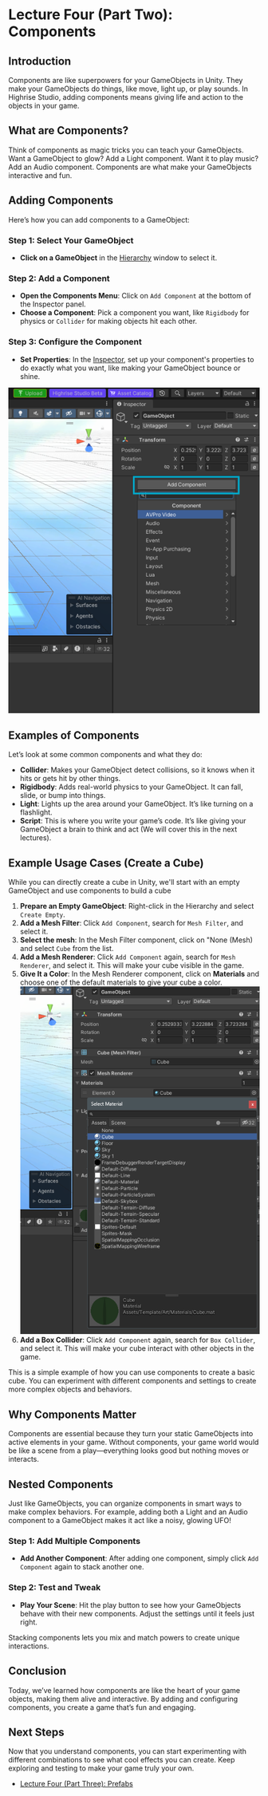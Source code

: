 # Lecture Four (Part Two): Components

## Introduction

Components are like superpowers for your GameObjects in Unity. They make your GameObjects do things, like move, light up, or play sounds. In Highrise Studio, adding components means giving life and action to the objects in your game.

## What are Components?

Think of components as magic tricks you can teach your GameObjects. Want a GameObject to glow? Add a Light component. Want it to play music? Add an Audio component. Components are what make your GameObjects interactive and fun.

## Adding Components

Here’s how you can add components to a GameObject:

### Step 1: Select Your GameObject
- **Click on a GameObject** in the [Hierarchy](https://create.highrise.game/learn/studio/basics/beginner-guide/lecture-four-part-two#hierarchy) window to select it.

### Step 2: Add a Component
- **Open the Components Menu**: Click on `Add Component` at the bottom of the Inspector panel.
- **Choose a Component**: Pick a component you want, like `Rigidbody` for physics or `Collider` for making objects hit each other.

### Step 3: Configure the Component
- **Set Properties**: In the [Inspector]((https://create.highrise.game/learn/studio/basics/beginner-guide/lecture-four-part-two#inspector)), set up your component's properties to do exactly what you want, like making your GameObject bounce or shine.

![Add Component](/assets/learn/guides/studio/Lectures/gameobject-components.png)

## Examples of Components

Let’s look at some common components and what they do:

- **Collider**: Makes your GameObject detect collisions, so it knows when it hits or gets hit by other things.
- **Rigidbody**: Adds real-world physics to your GameObject. It can fall, slide, or bump into things.
- **Light**: Lights up the area around your GameObject. It’s like turning on a flashlight.
- **Script**: This is where you write your game’s code. It’s like giving your GameObject a brain to think and act (We will cover this in the next lectures).

## Example Usage Cases (Create a Cube)

<Note type="warning">
While you can directly create a cube in Unity, we'll start with an empty GameObject and use components to build a cube
</Note>

1. **Prepare an Empty GameObject**: Right-click in the Hierarchy and select `Create Empty`.
2. **Add a Mesh Filter**: Click `Add Component`, search for `Mesh Filter`, and select it.
3. **Select the mesh**: In the Mesh Filter component, click on "None (Mesh) and select `Cube` from the list.
4. **Add a Mesh Renderer**: Click `Add Component` again, search for `Mesh Renderer`, and select it. This will make your cube visible in the game.
5. **Give It a Color**: In the Mesh Renderer component, click on **Materials** and choose one of the default materials to give your cube a color.
![Cube](/assets/learn/guides/studio/Lectures/cube-material.png)
6. **Add a Box Collider**: Click `Add Component` again, search for `Box Collider`, and select it. This will make your cube interact with other objects in the game.

<Note type="info">
This is a simple example of how you can use components to create a basic cube. You can experiment with different components and settings to create more complex objects and behaviors.
</Note>

## Why Components Matter

Components are essential because they turn your static GameObjects into active elements in your game. Without components, your game world would be like a scene from a play—everything looks good but nothing moves or interacts.

## Nested Components

Just like GameObjects, you can organize components in smart ways to make complex behaviors. For example, adding both a Light and an Audio component to a GameObject makes it act like a noisy, glowing UFO!

### Step 1: Add Multiple Components

- **Add Another Component**: After adding one component, simply click `Add Component` again to stack another one.

### Step 2: Test and Tweak

- **Play Your Scene**: Hit the play button to see how your GameObjects behave with their new components. Adjust the settings until it feels just right.

<Note type="info">
Stacking components lets you mix and match powers to create unique interactions.
</Note>

## Conclusion

Today, we’ve learned how components are like the heart of your game objects, making them alive and interactive. By adding and configuring components, you create a game that’s fun and engaging.

## Next Steps

Now that you understand components, you can start experimenting with different combinations to see what cool effects you can create. Keep exploring and testing to make your game truly your own.

- [Lecture Four (Part Three): Prefabs](https://create.highrise.game/learn/studio/basics/beginner-guide/lecture-four-part-three)